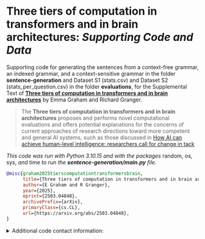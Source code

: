 # Three tiers of computation in transformers and in brain architectures: *Supporting Code and Data*


Supporting code for generating the sentences from a context-free grammar, an indexed grammar, and a context-sensitive grammar in the folder **sentence-generation** and Dataset S1 (stats.csv) and Dataset S2 (stats_per_question.csv) in the folder **evaluations**, for the Supplemental Text of **[Three tiers of computation in transformers and in brain architectures](https://arxiv.org/abs/2503.04848)** by Emma Graham and Richard Granger.


> The **Three tiers of computation in transformers and in brain architectures** proposes and performs novel computational evaluations and offers potential explanations for the concerns of current approaches of research directions toward more competent and general AI systems, such as those discussed in [How AI can achieve human-level intelligence: researchers call for change in tack](https://www.nature.com/articles/d41586-025-00649-4?utm_source=Live+Audience&utm_campaign=865f0cafd4-nature-briefing-daily-20250305&utm_medium=email&utm_term=0_b27a691814-865f0cafd4-49902692)



*This code was run with Python 3.10.15 and with the packages* random, os, sys, *and* time *to run the **sentence-generation/main.py** file.*




```bibtex
@misc{graham2025tierscomputationtransformersbrain,
      title={Three tiers of computation in transformers and in brain architectures}, 
      author={E Graham and R Granger},
      year={2025},
      eprint={2503.04848},
      archivePrefix={arXiv},
      primaryClass={cs.CL},
      url={https://arxiv.org/abs/2503.04848}, 
}
```


<details>  
<summary>Additional code contact information: </summary>

contact emma.graham.th@dartmouth.edu for 

* additional scripts of API calling wrappers
* evaluation scripts and raw model outputs
* visualization scripts

</details>

